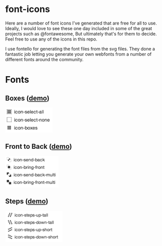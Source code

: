 font-icons
==========

Here are a number of font icons I've generated that are free for all to use.  Ideally, I would love to see these one day included in some of the great projects such as @fontawesome,  But ultimately that's for them to decide.  Feel free to use any of the icons in this repo.

I use fontello for generating the font files from the svg files.  They done a fantastic job letting you generate your own webfonts from a number of different fonts around the community.

Fonts
=====
Boxes ([demo](https://rawgit.com/troygrosfield/font-icons/master/icons/boxes/demo.html))
------------
<img src="https://raw.githubusercontent.com/troygrosfield/font-icons/master/doc/images/boxes.png" alt="Boxes" height="80"/>

Front to Back ([demo](https://rawgit.com/troygrosfield/font-icons/master/icons/front-to-back/demo.html))
--------------------
<img src="https://raw.githubusercontent.com/troygrosfield/font-icons/master/doc/images/back-to-front.png" alt="Front to back" height="100" />

Steps ([demo](https://rawgit.com/troygrosfield/font-icons/master/icons/steps/demo.html))
--------------------
<img src="https://raw.githubusercontent.com/troygrosfield/font-icons/master/doc/images/steps.png" alt="Front to back" height="100" />
